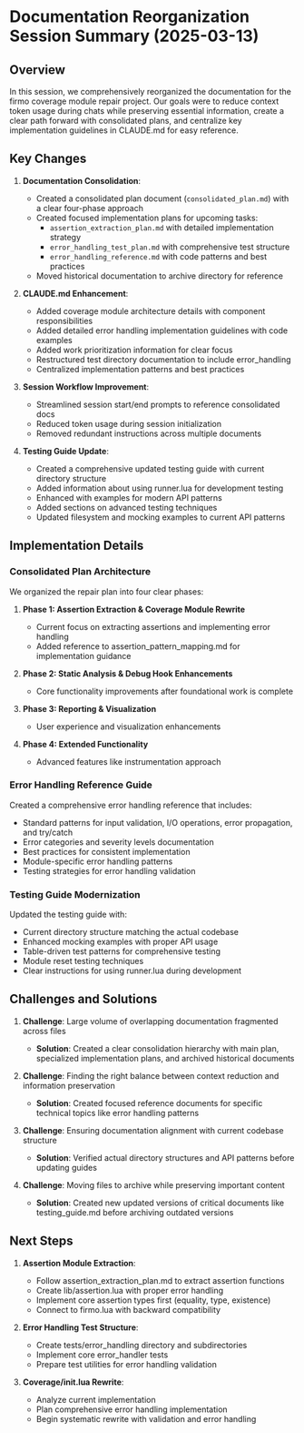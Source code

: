 # Documentation Reorganization Session Summary (2025-03-13)

## Overview

In this session, we comprehensively reorganized the documentation for the firmo coverage module repair project. Our goals were to reduce context token usage during chats while preserving essential information, create a clear path forward with consolidated plans, and centralize key implementation guidelines in CLAUDE.md for easy reference.

## Key Changes

1. **Documentation Consolidation**:
   - Created a consolidated plan document (`consolidated_plan.md`) with a clear four-phase approach
   - Created focused implementation plans for upcoming tasks:
     - `assertion_extraction_plan.md` with detailed implementation strategy
     - `error_handling_test_plan.md` with comprehensive test structure
     - `error_handling_reference.md` with code patterns and best practices
   - Moved historical documentation to archive directory for reference

2. **CLAUDE.md Enhancement**:
   - Added coverage module architecture details with component responsibilities
   - Added detailed error handling implementation guidelines with code examples
   - Added work prioritization information for clear focus
   - Restructured test directory documentation to include error_handling
   - Centralized implementation patterns and best practices

3. **Session Workflow Improvement**:
   - Streamlined session start/end prompts to reference consolidated docs
   - Reduced token usage during session initialization
   - Removed redundant instructions across multiple documents

4. **Testing Guide Update**:
   - Created a comprehensive updated testing guide with current directory structure
   - Added information about using runner.lua for development testing
   - Enhanced with examples for modern API patterns
   - Added sections on advanced testing techniques
   - Updated filesystem and mocking examples to current API patterns

## Implementation Details

### Consolidated Plan Architecture

We organized the repair plan into four clear phases:

1. **Phase 1: Assertion Extraction & Coverage Module Rewrite**
   - Current focus on extracting assertions and implementing error handling
   - Added reference to assertion_pattern_mapping.md for implementation guidance

2. **Phase 2: Static Analysis & Debug Hook Enhancements**
   - Core functionality improvements after foundational work is complete

3. **Phase 3: Reporting & Visualization**
   - User experience and visualization enhancements

4. **Phase 4: Extended Functionality**
   - Advanced features like instrumentation approach

### Error Handling Reference Guide

Created a comprehensive error handling reference that includes:

- Standard patterns for input validation, I/O operations, error propagation, and try/catch
- Error categories and severity levels documentation
- Best practices for consistent implementation
- Module-specific error handling patterns
- Testing strategies for error handling validation

### Testing Guide Modernization

Updated the testing guide with:

- Current directory structure matching the actual codebase
- Enhanced mocking examples with proper API usage
- Table-driven test patterns for comprehensive testing
- Module reset testing techniques
- Clear instructions for using runner.lua during development

## Challenges and Solutions

1. **Challenge**: Large volume of overlapping documentation fragmented across files
   - **Solution**: Created a clear consolidation hierarchy with main plan, specialized implementation plans, and archived historical documents

2. **Challenge**: Finding the right balance between context reduction and information preservation
   - **Solution**: Created focused reference documents for specific technical topics like error handling patterns

3. **Challenge**: Ensuring documentation alignment with current codebase structure
   - **Solution**: Verified actual directory structures and API patterns before updating guides

4. **Challenge**: Moving files to archive while preserving important content
   - **Solution**: Created new updated versions of critical documents like testing_guide.md before archiving outdated versions

## Next Steps

1. **Assertion Module Extraction**:
   - Follow assertion_extraction_plan.md to extract assertion functions
   - Create lib/assertion.lua with proper error handling
   - Implement core assertion types first (equality, type, existence)
   - Connect to firmo.lua with backward compatibility

2. **Error Handling Test Structure**:
   - Create tests/error_handling directory and subdirectories
   - Implement core error_handler tests
   - Prepare test utilities for error handling validation

3. **Coverage/init.lua Rewrite**:
   - Analyze current implementation
   - Plan comprehensive error handling implementation
   - Begin systematic rewrite with validation and error handling